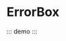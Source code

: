<script setup>
import { ErrorBox } from '@swimm/ui';


</script>

# ErrorBox

::: demo
<ErrorBox />
:::
